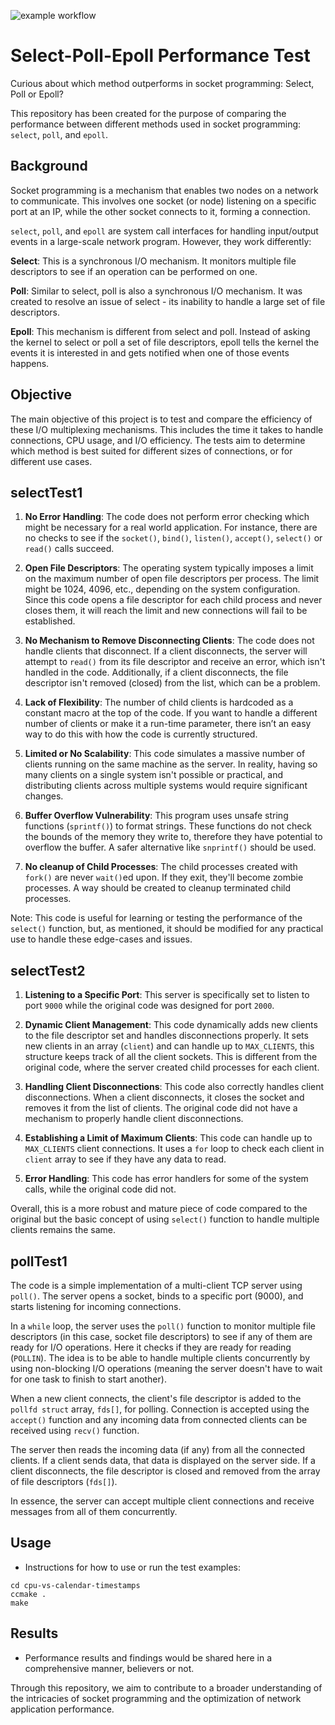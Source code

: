 ![example workflow](https://github.com/jakub-michalik/select-poll-epoll-performance-test/actions/workflows/cmake-single-platform.yml/badge.svg)

# Select-Poll-Epoll Performance Test 

Curious about which method outperforms in socket programming: Select, Poll or Epoll?

This repository has been created for the purpose of comparing the performance between different methods used in socket programming: `select`, `poll`, and `epoll`.

## Background

Socket programming is a mechanism that enables two nodes on a network to communicate. This involves one socket (or node) listening on a specific port at an IP, while the other socket connects to it, forming a connection.

`select`, `poll`, and `epoll` are system call interfaces for handling input/output events in a large-scale network program. However, they work differently:

**Select**: This is a synchronous I/O mechanism. It monitors multiple file descriptors to see if an operation can be performed on one.

**Poll**: Similar to select, poll is also a synchronous I/O mechanism. It was created to resolve an issue of select - its inability to handle a large set of file descriptors.

**Epoll**: This mechanism is different from select and poll. Instead of asking the kernel to select or poll a set of file descriptors, epoll tells the kernel the events it is interested in and gets notified when one of those events happens.

## Objective

The main objective of this project is to test and compare the efficiency of these I/O multiplexing mechanisms. This includes the time it takes to handle connections, CPU usage, and I/O efficiency. The tests aim to determine which method is best suited for different sizes of connections, or for different use cases.

## selectTest1

1. **No Error Handling**: The code does not perform error checking which might be necessary for a real world application. For instance, there are no checks to see if the `socket()`, `bind()`, `listen()`, `accept()`, `select()` or `read()` calls succeed.

2. **Open File Descriptors**: The operating system typically imposes a limit on the maximum number of open file descriptors per process. The limit might be 1024, 4096, etc., depending on the system configuration. Since this code opens a file descriptor for each child process and never closes them, it will reach the limit and new connections will fail to be established.

3. **No Mechanism to Remove Disconnecting Clients**: The code does not handle clients that disconnect. If a client disconnects, the server will attempt to `read()` from its file descriptor and receive an error, which isn't handled in the code. Additionally, if a client disconnects, the file descriptor isn't removed (closed) from the list, which can be a problem.

4. **Lack of Flexibility**: The number of child clients is hardcoded as a constant macro at the top of the code. If you want to handle a different number of clients or make it a run-time parameter, there isn’t an easy way to do this with how the code is currently structured.

5. **Limited or No Scalability**: This code simulates a massive number of clients running on the same machine as the server. In reality, having so many clients on a single system isn't possible or practical, and distributing clients across multiple systems would require significant changes. 

6. **Buffer Overflow Vulnerability**: This program uses unsafe string functions (`sprintf()`) to format strings. These functions do not check the bounds of the memory they write to, therefore they have potential to overflow the buffer. A safer alternative like `snprintf()` should be used.

7. **No cleanup of Child Processes**: The child processes created with `fork()` are never `wait()`ed upon. If they exit, they'll become zombie processes. A way should be created to cleanup terminated child processes. 

Note: This code is useful for learning or testing the performance of the `select()` function, but, as mentioned, it should be modified for any practical use to handle these edge-cases and issues.

## selectTest2

1. **Listening to a Specific Port**: This server is specifically set to listen to port `9000` while the original code was designed for port `2000`.

2. **Dynamic Client Management**: This code dynamically adds new clients to the file descriptor set and handles disconnections properly. It sets new clients in an array (`client`) and can handle up to `MAX_CLIENTS`, this structure keeps track of all the client sockets. This is different from the original code, where the server created child processes for each client.

3. **Handling Client Disconnections**: This code also correctly handles client disconnections. When a client disconnects, it closes the socket and removes it from the list of clients. The original code did not have a mechanism to properly handle client disconnections.

4. **Establishing a Limit of Maximum Clients**: This code can handle up to `MAX_CLIENTS` client connections. It uses a `for` loop to check each client in `client` array to see if they have any data to read.

5. **Error Handling**: This code has error handlers for some of the system calls, while the original code did not.

Overall, this is a more robust and mature piece of code compared to the original but the basic concept of using `select()` function to handle multiple clients remains the same.

## pollTest1

The code is a simple implementation of a multi-client TCP server using `poll()`. The server opens a socket, binds to a specific port (9000), and starts listening for incoming connections. 

In a `while` loop, the server uses the `poll()` function to monitor multiple file descriptors (in this case, socket file descriptors) to see if any of them are ready for I/O operations. Here it checks if they are ready for reading (`POLLIN`). The idea is to be able to handle multiple clients concurrently by using non-blocking I/O operations (meaning the server doesn't have to wait for one task to finish to start another). 

When a new client connects, the client's file descriptor is added to the `pollfd struct` array, `fds[]`, for polling. Connection is accepted using the `accept()` function and any incoming data from connected clients can be received using `recv()` function. 

The server then reads the incoming data (if any) from all the connected clients. If a client sends data, that data is displayed on the server side. If a client disconnects, the file descriptor is closed and removed from the array of file descriptors (`fds[]`). 

In essence, the server can accept multiple client connections and receive messages from all of them concurrently.

## Usage

* Instructions for how to use or run the test examples:

```
cd cpu-vs-calendar-timestamps
ccmake . 
make 
```

## Results

* Performance results and findings would be shared here in a comprehensive manner, believers or not.

Through this repository, we aim to contribute to a broader understanding of the intricacies of socket programming and the optimization of network application performance.
